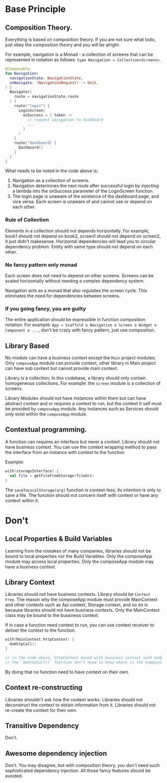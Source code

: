 # Base Principle
## Composition Theory.
Everything is based on composition theory. If you are not sure what todo, just obey the composition theory and  you will be alright.

For example, navigation is a Monad - a collection of screens that can be represented in notation as follows: `type Navigation = Collection<Screens>`.
```kotlin
@Composable
fun Navigation(
  navigationState: NavigationState,
  onNavigate: (NavigationRequest) -> Unit,
) {
  Navigator(
    route = navigationState.route
  ) {
    route("login") {
      LoginScreen(
        onSuccess = { token ->
          // request navigation to dashboard
          ...
        }
      )
    }
    route("dashboard) {
      Dashboard()
    }
  }
}
```
What needs to be noted in the code above is:

1. Navigation as a collection of screens.
2. Navigation determines the next route after successful login by injecting a lambda into the onSuccess parameter of the LoginScreen function.
3. The login page is unaware of the existence of the dashboard page, and vice versa. Each screen is unaware of and cannot see or depend on each other.

### Rule of Collection
Elements in a collection should not depends horizontally. For example, book1 should not depend on book2, screen1 should not depend on screen2, it just didn't makesense.
Horizontal dependencies will lead you to circular dependency problem.
Entity with same type should not depend on each other.

### No fancy pattern only monad
Each screen does not need to depend on other screens. Screens can be scaled horizontally without needing a complex dependency system.

Navigation acts as a monad that also regulates the screen cycle. This eliminates the need for dependencies between screens.

### If you going fancy, you are guilty
The entire application should be expressible in function composition notation.
For example: `App = Scaffold o Navigation o Screen o Widget o Component o ...`, don't be crazy with fancy pattern, just use composition.

## Library Based
No module can have a business context except the `Main` project modules; Only `composeApp` module can provide context, other library in Main project can have sub context but cannot provide main context.

Library is a collection; In this codebase, a library should only contain homogeneous collections.
For example: the `screen` module is a collection of screens.

Library Modules should not have instances within them but can have abstract context and or requires a context to run, but the context it self must be provided by `composeApp` module.
Any instances such as Services should only exist within the `composeApp` module.

## Contextual programming.
A function can requires an interface but never a context. Library should not have business context.
You can use the context wrapping method to pass the interface from an instance with context to the function.

Example:
```kotlin
with(storageInterface) {
  val file = getFileFromStorage(fileUri)
}
```
The `saveToLocalStorage(arg)` function is context-less; its intention is only to save a file. The function should not concern itself with context or have any context within it.

# Don't
## Local Properties & Build Variables
Learning from the mistakes of many companies, libraries should not be bound to local properties nor the Build Variables.
Only the composeApp module may access local properties.
Only the composeApp module may have a business context.

## Library Context
Libraries should not have business contexts. Library should be `Context Free`.
The reason why the composeApp module must provide MainContext and other contexts such as Api context, Storage context, and so on is because libraries should not have business contexts.
Only the MainContext class may be bound to the bussiness context.

If in case a function need context to run, you can use context receiver to deliver the context to the function.
```kotlin
with(MainContext.httpContext) {
  doHttpCall()
}

// in the code above, httpContext bound with business context such endpoints, interceptors etc.
// the `doHttpCall()` function don't need to know where is the endpoint api.
```

By doing that no function need to have context on their own.

## Context re-constructing
Libraries shouldn't ask how the context works.
Libraries should not deconstruct the context to obtain information from it.
Libraries should not re-create the context for their own.

## Transitive Dependency
Don't.

## Awesome dependency injection
Don't. You may disagree, but with composition theory, you don't need such sophisticated dependency injection. All those fancy features should be avoided.
